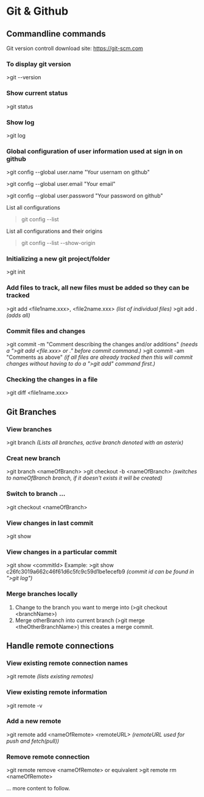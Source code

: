 # Git & Github

## Commandline commands

Git version controll download site: https://git-scm.com

### To display git version

\>git --version

### Show current status

\>git status

### Show log

\>git log

### Global configuration of user information used at sign in on github

\>git config --global user.name "Your usernam on github"

\>git config --global user.email "Your email"

\>git config --global user.password "Your password on github"

List all configurations

> git config --list

List all configurations and their origins

> git config --list --show-origin

### Initializing a new git project/folder

\>git init

### Add files to track, all new files must be added so they can be tracked

\>git add <file1name.xxx>, <file2name.xxx> _(list of individual files)_
\>git add . _(adds all)_

### Commit files and changes

\>git commit -m "Comment describing the changes and/or additions" _(needs a \">git add <file.xxx> or .\" before commit command.)_
\>git commit -am "Comments as above" _(if all files are already tracked then this will commit changes without having to do a \">git add\" command first.)_

### Checking the changes in a file

\>git diff <file1name.xxx>

## Git Branches

### View branches

\>git branch _(Lists all branches, active branch denoted with an asterix)_

### Creat new branch

\>git branch \<nameOfBranch>
\>git checkout -b \<nameOfBranch> _(switches to nameOfBranch branch, if it doesn't exists it will be created)_

### Switch to branch ...

\>git checkout \<nameOfBranch>

### View changes in last commit

\>git show

### View changes in a particular commit

\>git show \<commitId>
Example:
\>git show c26fc3019a662c46f61d6c5fc9c59d1be1ecefb9 _(commit id can be found in \">git log\")_

### Merge branches locally

1. Change to the branch you want to merge into (>git checkout \<branchName>)
2. Merge otherBranch into current branch (>git merge \<theOtherBranchName>)
   this creates a merge commit.

## Handle remote connections

### View existing remote connection names

\>git remote _(lists existing remotes)_

### View existing remote information

\>git remote -v

### Add a new remote

\>git remote add \<nameOfRemote> \<remoteURL> _(remoteURL used for push and fetch(pull))_

### Remove remote connection

\>git remote remove \<nameOfRemote>
or equivalent
\>git remote rm \<nameOfRemote>

... more content to follow.

